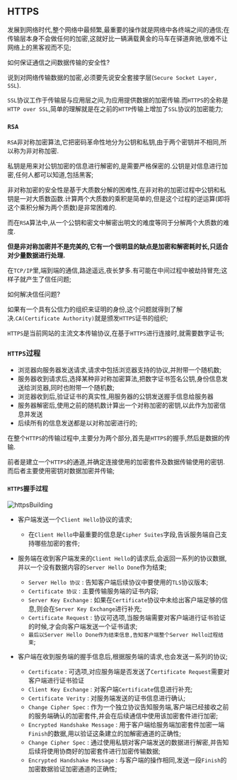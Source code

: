 ## HTTPS

发展到网络时代,整个网络中最频繁,最重要的操作就是网络中各终端之间的通信;在传输层本身不会做任何的加密,这就好比一辆满载黄金的马车在驿道奔驰,很难不让网络上的黑客视而不见;

如何保证通信之间数据传输的安全性?

说到对网络传输数据的加密,必须要先说安全套接字层(`Secure Socket Layer, SSL`).

`SSL`协议工作于传输层与应用层之间,为应用提供数据的加密传输.而`HTTPS`的全称是`HTTP over SSL`,简单的理解就是在之前的`HTTP`传输上增加了`SSL`协议的加密能力;

### `RSA`

`RSA`非对称加密算法,它把密码革命性地分为公钥和私钥,由于两个密钥并不相同,所以称为非对称加密.

私钥是用来对公钥加密的信息进行解密的,是需要严格保密的.公钥是对信息进行加密,任何人都可以知道,包括黑客;

非对称加密的安全性是基于大质数分解的困难性,在非对称的加密过程中公钥和私钥是一对大质数函数.计算两个大质数的乘积是简单的,但是这个过程的逆运算(即将这个乘积分解为两个质数)是非常困难的.

而在`RSA`算法中,从一个公钥和密文中解密出明文的难度等同于分解两个大质数的难度.

**但是非对称加密并不是完美的,它有一个很明显的缺点是加密和解密耗时长,只适合对少量数据进行处理.**

在`TCP/IP`里,端到端的通信,路途遥远,夜长梦多.有可能在中间过程中被劫持冒充;这样子就产生了信任问题;

如何解决信任问题?

如果有一个具有公信力的组织来证明的身份,这个问题就得到了解决.`CA(Certificate Authority)`就是颁发`HTTPS`证书的组织;

`HTTPS`是当前网站的主流文本传输协议,在基于`HTTPS`进行连接时,就需要数字证书;


### `HTTPS`过程

+ 浏览器向服务器发送请求,请求中包括浏览器支持的协议,并附带一个随机数;
+ 服务器收到请求后,选择某种非对称加密算法,把数字证书签名公钥,身份信息发送给浏览器,同时也附带一个随机数;
+ 浏览器收到后,验证证书的真实性,用服务器的公钥发送握手信息给服务器
+ 服务器解密后,使用之前的随机数计算出一个对称加密的密钥,以此作为加密信息并发送
+ 后续所有的信息发送都是以对称加密进行的;

在整个`HTTPS`的传输过程中,主要分为两个部分,首先是`HTTPS`的握手,然后是数据的传输.

前者是建立一个`HTTPS`的通道,并确定连接使用的加密套件及数据传输使用的密钥.而后者主要使用密钥对数据加密并传输;

#### `HTTPS`握手过程

![httpsBuilding](/images/httpsBuilding.png)

+ 客户端发送一个`Client Hello`协议的请求;
  + 在`Client Hello`中最重要的信息是`Cipher Suites`字段,告诉服务端自己支持哪些加密的套件;

+ 服务端在收到客户端发来的`Client Hello`的请求后,会返回一系列的协议数据,并以一个没有数据内容的`Server Hello Done`作为结束;
  + `Server Hello 协议` : 告知客户端后续协议中要使用的`TLS`协议版本;
  + `Certificate 协议` : 主要传输服务端的证书内容;
  + `Server Key Exchange` : 如果在`Certificate`协议中未给出客户端足够的信息,则会在`Server Key Exchange`进行补充;
  + `Certificate Request` : 协议可选项,当服务端需要对客户端进行证书验证的时候,才会向客户端发送一个证书请求;
  + `最后以Server Hello Done作为结束信息,告知客户端整个Server Hello过程结束`;

+ 客户端在收到服务端的握手信息后,根据服务端的请求,也会发送一系列的协议;
  + `Certificate` : 可选项,对应服务端是否发送了`Certificate Request`需要对客户端进行证书验证 
  + `Client Key Exchange` : 对客户端`Certificate`信息进行补充;
  + `Certificate Verity` : 对服务端发送的证书信息进行确认; 
  + `Change Cipher Spec` : 作为一个独立协议告知服务端,客户端已经接收之前的服务端确认的加密套件,并会在后续通信中使用该加密套件进行加密;
  + `Encrypted Handshake Message` : 用于客户端给服务端加密套件加密一端`Finish`的数据,用以验证这条建立的加解密通道的正确性; 
  + `Change Cipher Spec` : 通过使用私钥对客户端发送的数据进行解密,并告知后续将使用协商好的加密套件进行加密传输数据;
  + `Encrypted Handshake Message` : 与客户端的操作相同,发送一段`Finish`的加密数据验证加密通道的正确性; 
